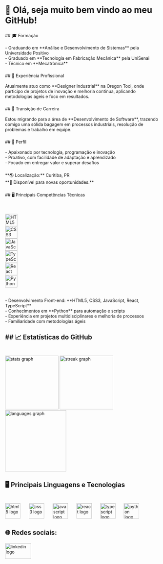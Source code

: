 <h1 align="left">🎯 Olá, seja muito bem vindo ao meu GitHub!</h1>

###

<p align="left">## 🎓 Formação<br><br>- Graduando em **Análise e Desenvolvimento de Sistemas** pela Universidade Positivo  <br>- Graduado em **Tecnologia em Fabricação Mecânica** pela UniSenai  <br>- Técnico em **Mecatrônica**</p>

###

<p align="left">## 💼 Experiência Profissional<br><br>Atualmente atuo como **Designer Industrial** na Oregon Tool, onde participo de projetos de inovação e melhoria contínua, aplicando metodologias ágeis e foco em resultados.</p>

###

<p align="left">## 🔄 Transição de Carreira<br><br>Estou migrando para a área de **Desenvolvimento de Software**, trazendo comigo uma sólida bagagem em processos industriais, resolução de problemas e trabalho em equipe.</p>

###

<p align="left">## 🚀 Perfil<br><br>- Apaixonado por tecnologia, programação e inovação<br>- Proativo, com facilidade de adaptação e aprendizado<br>- Focado em entregar valor e superar desafios</p>

###

<p align="left">**🌎 Localização:** Curitiba, PR  <br>**🔗 Disponível para novas oportunidades.**</p>

###

<p align="left">## 🖥️ Principais Competências Técnicas<br><br><div align="left"><br>  <img src="https://cdn.jsdelivr.net/gh/devicons/devicon/icons/html5/html5-original.svg" height="40" alt="HTML5" title="HTML5"/><br>  <img width="10"/><br>  <img src="https://cdn.jsdelivr.net/gh/devicons/devicon/icons/css3/css3-original.svg" height="40" alt="CSS3" title="CSS3"/><br>  <img width="10"/><br>  <img src="https://cdn.jsdelivr.net/gh/devicons/devicon/icons/javascript/javascript-original.svg" height="40" alt="JavaScript" title="JavaScript"/><br>  <img width="10"/><br>  <img src="https://cdn.jsdelivr.net/gh/devicons/devicon/icons/typescript/typescript-original.svg" height="40" alt="TypeScript" title="TypeScript"/><br>  <img width="10"/><br>  <img src="https://cdn.jsdelivr.net/gh/devicons/devicon/icons/react/react-original.svg" height="40" alt="React" title="React"/><br>  <img width="10"/><br>  <img src="https://cdn.jsdelivr.net/gh/devicons/devicon/icons/python/python-original.svg" height="40" alt="Python" title="Python"/><br></div><br><br>- Desenvolvimento Front-end: **HTML5, CSS3, JavaScript, React, TypeScript**<br>- Conhecimentos em **Python** para automação e scripts<br>- Experiência em projetos multidisciplinares e melhoria de processos<br>- Familiaridade com metodologias ágeis</p>

###

<h2 align="left">## 📈 Estatísticas do GitHub</h2>

###

<br clear="both">

<div align="left">
  <img src="https://github-readme-stats.vercel.app/api?username=Alexandre2552&hide_title=false&hide_rank=true&show_icons=true&include_all_commits=true&count_private=true&disable_animations=false&theme=dracula&locale=en&hide_border=true" height="175" alt="stats graph"  />
  <img src="https://streak-stats.demolab.com?user=Alexandre2552&locale=en&mode=daily&theme=dracula&hide_border=true&border_radius=5" height="175" alt="streak graph"  />
  <img src="https://github-readme-stats.vercel.app/api/top-langs?username=Alexandre2552&locale=en&hide_title=false&layout=compact&card_width=320&langs_count=10&theme=dracula&hide_border=true" height="200" alt="languages graph"  />
</div>

###

<h2 align="left">🖥️ Principais Linguagens e Tecnologias</h2>

###

<br clear="both">

<div align="left">
  <img src="https://cdn.jsdelivr.net/gh/devicons/devicon/icons/html5/html5-original.svg" height="50" alt="html5 logo"  />
  <img width="20" />
  <img src="https://cdn.jsdelivr.net/gh/devicons/devicon/icons/css3/css3-original.svg" height="50" alt="css3 logo"  />
  <img width="20" />
  <img src="https://cdn.jsdelivr.net/gh/devicons/devicon/icons/javascript/javascript-original.svg" height="50" alt="javascript logo"  />
  <img width="20" />
  <img src="https://cdn.jsdelivr.net/gh/devicons/devicon/icons/react/react-original.svg" height="50" alt="react logo"  />
  <img width="20" />
  <img src="https://cdn.jsdelivr.net/gh/devicons/devicon/icons/typescript/typescript-original.svg" height="50" alt="typescript logo"  />
  <img width="20" />
  <img src="https://cdn.jsdelivr.net/gh/devicons/devicon/icons/python/python-original.svg" height="50" alt="python logo"  />
</div>

###

<h2 align="left">🌐 Redes sociais:</h2>

###

<div align="left">
  <a href="https://www.linkedin.com/in/alexandreluizalmeida/" target="_blank">
    <img src="https://raw.githubusercontent.com/maurodesouza/profile-readme-generator/master/src/assets/icons/social/linkedin/default.svg" width="85" height="50" alt="linkedin logo"  />
  </a>
</div>

###
